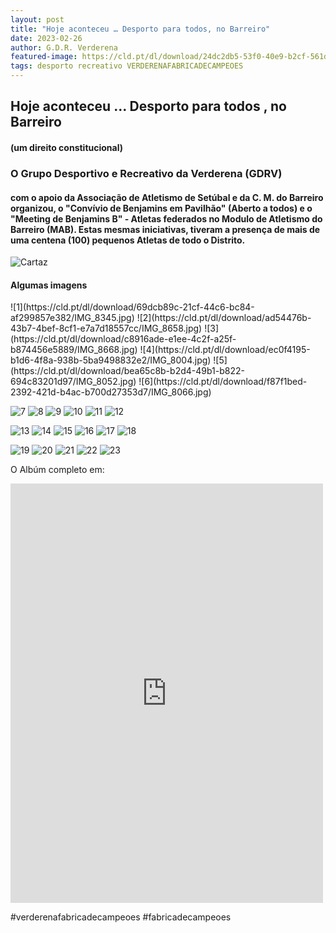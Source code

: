 ```yaml
---
layout: post
title: "Hoje aconteceu … Desporto para todos, no Barreiro"
date: 2023-02-26
author: G.D.R. Verderena
featured-image: https://cld.pt/dl/download/24dc2db5-53f0-40e9-b2cf-561d106b86d3/cartaz.png
tags: desporto recreativo VERDERENAFABRICADECAMPEOES
---
```



<H2> Hoje aconteceu … Desporto para todos , no Barreiro</H2>
<H4> (um direito constitucional)</H4>
<h3> O Grupo Desportivo e Recreativo da Verderena (GDRV) </h3>
<H4> com o apoio da Associação de Atletismo de Setúbal e da C. M. do Barreiro organizou, o "Convívio de Benjamins em Pavilhão" (Aberto a todos) e o "Meeting de Benjamins B" - Atletas federados no Modulo de Atletismo do Barreiro (MAB).
  Estas mesmas iniciativas, tiveram a presença de mais de uma centena (100) pequenos Atletas de todo o Distrito.
</H4>


![Cartaz](https://cld.pt/dl/download/24dc2db5-53f0-40e9-b2cf-561d106b86d3/cartaz.png)

<H4> Algumas imagens 
</H4>
![1](https://cld.pt/dl/download/69dcb89c-21cf-44c6-bc84-af299857e382/IMG_8345.jpg)
![2](https://cld.pt/dl/download/ad54476b-43b7-4bef-8cf1-e7a7d18557cc/IMG_8658.jpg)
![3](https://cld.pt/dl/download/c8916ade-e1ee-4c2f-a25f-b874456e5889/IMG_8668.jpg)
![4](https://cld.pt/dl/download/ec0f4195-b1d6-4f8a-938b-5ba9498832e2/IMG_8004.jpg)
![5](https://cld.pt/dl/download/bea65c8b-b2d4-49b1-b822-694c83201d97/IMG_8052.jpg)
![6](https://cld.pt/dl/download/f87f1bed-2392-421d-b4ac-b700d27353d7/IMG_8066.jpg)

![7](https://cld.pt/dl/download/1f4359a2-be21-45a7-a727-f9aa63651e15/IMG_8087.jpg)
![8](https://cld.pt/dl/download/835fc04f-8995-4604-9128-c846c27de8c2/IMG_8119.jpg)
![9](https://cld.pt/dl/download/16fc8211-e54f-43a4-a97a-7c0f8a2d3930/IMG_8153.jpg)
![10](https://cld.pt/dl/download/df78276c-9142-4203-8b6c-82ccd5af0d94/IMG_8182.jpg)
![11](https://cld.pt/dl/download/a02918ef-0b56-4e1b-b97e-274f5e11d98e/IMG_8192.jpg)
![12](https://cld.pt/dl/download/230c20b6-dd28-485d-8dc5-cc0b93c52f65/IMG_8194.jpg)

![13](https://cld.pt/dl/download/3ebeda4c-dae7-49a1-963f-3c3e90ac4df8/IMG_8203.jpg)
![14](https://cld.pt/dl/download/fbb0923a-4e4d-48dc-85bd-28f946de6f54/IMG_8217.jpg)
![15](https://cld.pt/dl/download/4af77b9c-57ea-4d43-9462-209dd411e426/IMG_8350.jpg)
![16](https://cld.pt/dl/download/57b0b299-79a6-498a-bb65-057824b0735e/IMG_8354.jpg)
![17](https://cld.pt/dl/download/e0063d3b-c4d2-47ad-99a9-6d940a4ae3d3/IMG_8362.jpg)
![18](https://cld.pt/dl/download/339bb095-98c9-4075-b28f-84e7bfbe6157/IMG_8446.jpg)

![19](https://cld.pt/dl/download/35563df7-56e8-4901-b585-14b2dc604b69/IMG_8503.jpg)
![20](https://cld.pt/dl/download/9caa554a-6843-4105-aa8b-fc3ae46daf80/IMG_8539.jpg)
![21](https://cld.pt/dl/download/616e1426-a9e3-4ce7-be14-ae0c139b747e/IMG_8546.jpg)
![22](https://cld.pt/dl/download/206095a8-6af0-48ea-8ab2-81ba8e30a4d2/IMG_8547.jpg)
![23](https://cld.pt/dl/download/aa186f94-c17b-4389-8c16-24ee896583ff/IMG_8549.jpg)

O Albúm completo em:

<iframe src="https://m.facebook.com/story.php?story_fbid=pfbid02MS9cbMGtxqf4ZM6v4afhSgxP8b742Gnx41R6R1KSW4BEesXLLP2zpCGoHrarB38tl&id=100063477404805" width="500" height="671" style="border:none;overflow:hidden" scrolling="no" frameborder="0" allowfullscreen="true" allow="autoplay; clipboard-write; encrypted-media; picture-in-picture; web-share"></iframe>

#verderenafabricadecampeoes #fabricadecampeoes 
